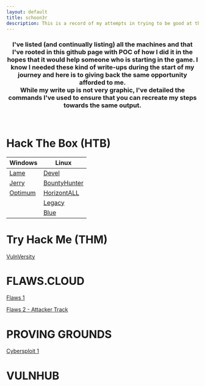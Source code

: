 ```yaml
---
layout: default
title: schoon3r
description: This is a record of my attempts in trying to be good at the game
---
```


<h3 align="center">
  I've listed (and continually listing) all the machines and that I've rooted in this github page with POC of how I did it in the hopes that it would help someone who is starting in the game. I know I needed these kind of write-ups during the start of my journey and here is to giving back the same opportunity afforded to me. <br> While my write up is not very graphic, I've detailed the commands I've used to ensure that you can recreate my steps towards the same output.
</h3>

<br />

# Hack The Box (HTB)

| Windows                                                | Linux                                                            |
| ------------------------------------------------------ | ---------------------------------------------------------------- |
| [Lame](https://schoon3r.github.io/lame_htb.html)       | [Devel](https://schoon3r.github.io/Devel.html)                   |
| [Jerry](https://schoon3r.github.io/jerry_htb.html)     | [BountyHunter](https://schoon3r.github.io/bountyhunter_htb.html) |
| [Optimum](https://schoon3r.github.io/optimum_htb.html) | [HorizontALL](https://schoon3r.github.io/horizantall_htb.html)   |
|                                                        | [Legacy](https://schoon3r.github.io/legacy_htb.html)             |
|                                                        | [Blue](https://schoon3r.github.io/blue_htb.html)                 |

# Try Hack Me (THM)

[VulnVersity](https://schoon3r.github.io/vulnversity_thm.html)

# FLAWS.CLOUD

[Flaws 1](https://schoon3r.github.io/flaws_cloud.html)

[Flaws 2 - Attacker Track](https://schoon3r.github.io/flaws2_attacker.html)

# PROVING GROUNDS

[Cybersploit 1](https://schoon3r.github.io/cybersploit1.html)

# VULNHUB
